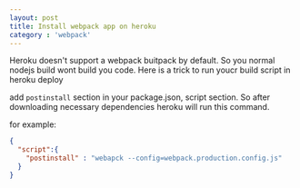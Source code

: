 ```yaml
---
layout: post
title: Install webpack app on heroku
category : 'webpack'
---
```


Heroku doesn't support a webpack buitpack by default. So you normal nodejs build wont build you code. Here is a trick to run youcr build script in heroku deploy

add `postinstall` section in your package.json, script section. So after downloading necessary dependencies heroku will run this command.

for example:

```json
{
  "script":{
    "postinstall" : "webapck --config=webpack.production.config.js"
  }
}
```
